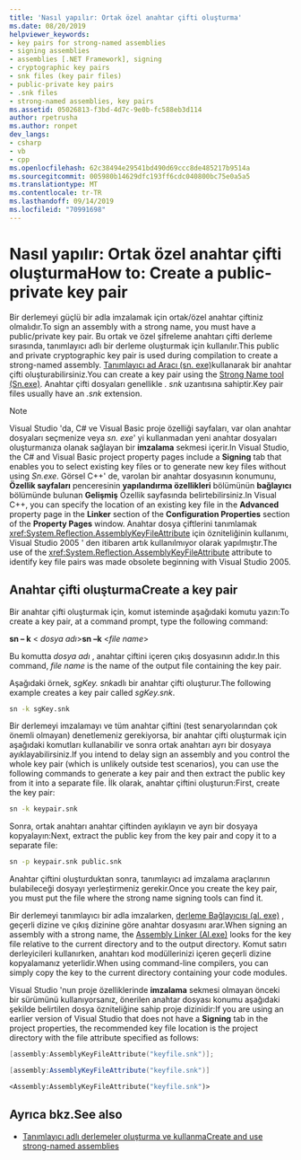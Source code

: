```yaml
---
title: 'Nasıl yapılır: Ortak özel anahtar çifti oluşturma'
ms.date: 08/20/2019
helpviewer_keywords:
- key pairs for strong-named assemblies
- signing assemblies
- assemblies [.NET Framework], signing
- cryptographic key pairs
- snk files (key pair files)
- public-private key pairs
- .snk files
- strong-named assemblies, key pairs
ms.assetid: 05026813-f3bd-4d7c-9e0b-fc588eb3d114
author: rpetrusha
ms.author: ronpet
dev_langs:
- csharp
- vb
- cpp
ms.openlocfilehash: 62c38494e29541bd490d69ccc8de485217b9514a
ms.sourcegitcommit: 005980b14629dfc193ff6cdc040800bc75e0a5a5
ms.translationtype: MT
ms.contentlocale: tr-TR
ms.lasthandoff: 09/14/2019
ms.locfileid: "70991698"
---
```

# <a name="how-to-create-a-public-private-key-pair"></a><span data-ttu-id="0c709-102">Nasıl yapılır: Ortak özel anahtar çifti oluşturma</span><span class="sxs-lookup"><span data-stu-id="0c709-102">How to: Create a public-private key pair</span></span>

<span data-ttu-id="0c709-103">Bir derlemeyi güçlü bir adla imzalamak için ortak/özel anahtar çiftiniz olmalıdır.</span><span class="sxs-lookup"><span data-stu-id="0c709-103">To sign an assembly with a strong name, you must have a public/private key pair.</span></span> <span data-ttu-id="0c709-104">Bu ortak ve özel şifreleme anahtarı çifti derleme sırasında, tanımlayıcı adlı bir derleme oluşturmak için kullanılır.</span><span class="sxs-lookup"><span data-stu-id="0c709-104">This public and private cryptographic key pair is used during compilation to create a strong-named assembly.</span></span> <span data-ttu-id="0c709-105">[Tanımlayıcı ad Aracı (sn. exe)](../../framework/tools/sn-exe-strong-name-tool.md)kullanarak bir anahtar çifti oluşturabilirsiniz.</span><span class="sxs-lookup"><span data-stu-id="0c709-105">You can create a key pair using the [Strong Name tool (Sn.exe)](../../framework/tools/sn-exe-strong-name-tool.md).</span></span> <span data-ttu-id="0c709-106">Anahtar çifti dosyaları genellikle *. snk* uzantısına sahiptir.</span><span class="sxs-lookup"><span data-stu-id="0c709-106">Key pair files usually have an *.snk* extension.</span></span>

> [!NOTE]
> <span data-ttu-id="0c709-107">Visual Studio 'da, C# ve Visual Basic proje özelliği sayfaları, var olan anahtar dosyaları seçmenize veya *sn. exe*' yi kullanmadan yeni anahtar dosyaları oluşturmanıza olanak sağlayan bir **imzalama** sekmesi içerir.</span><span class="sxs-lookup"><span data-stu-id="0c709-107">In Visual Studio, the C# and Visual Basic project property pages include a **Signing** tab that enables you to select existing key files or to generate new key files without using *Sn.exe*.</span></span> <span data-ttu-id="0c709-108">Görsel C++' de, varolan bir anahtar dosyasının konumunu, **Özellik sayfaları** penceresinin **yapılandırma özellikleri** bölümünün **bağlayıcı** bölümünde bulunan **Gelişmiş** Özellik sayfasında belirtebilirsiniz.</span><span class="sxs-lookup"><span data-stu-id="0c709-108">In Visual C++, you can specify the location of an existing key file in the **Advanced** property page in the **Linker** section of the **Configuration Properties** section of the **Property Pages** window.</span></span> <span data-ttu-id="0c709-109">Anahtar dosya çiftlerini tanımlamak <xref:System.Reflection.AssemblyKeyFileAttribute> için özniteliğinin kullanımı, Visual Studio 2005 ' den itibaren artık kullanılmıyor olarak yapılmıştır.</span><span class="sxs-lookup"><span data-stu-id="0c709-109">The use of the <xref:System.Reflection.AssemblyKeyFileAttribute> attribute to identify key file pairs was made obsolete beginning with Visual Studio 2005.</span></span>

## <a name="create-a-key-pair"></a><span data-ttu-id="0c709-110">Anahtar çifti oluşturma</span><span class="sxs-lookup"><span data-stu-id="0c709-110">Create a key pair</span></span>

<span data-ttu-id="0c709-111">Bir anahtar çifti oluşturmak için, komut isteminde aşağıdaki komutu yazın:</span><span class="sxs-lookup"><span data-stu-id="0c709-111">To create a key pair, at a command prompt, type the following command:</span></span>

<span data-ttu-id="0c709-112">**sn – k** \< *dosya adı*></span><span class="sxs-lookup"><span data-stu-id="0c709-112">**sn –k** \<*file name*></span></span>

<span data-ttu-id="0c709-113">Bu komutta *dosya adı* , anahtar çiftini içeren çıkış dosyasının adıdır.</span><span class="sxs-lookup"><span data-stu-id="0c709-113">In this command, *file name* is the name of the output file containing the key pair.</span></span>

<span data-ttu-id="0c709-114">Aşağıdaki örnek, *sgKey. snk*adlı bir anahtar çifti oluşturur.</span><span class="sxs-lookup"><span data-stu-id="0c709-114">The following example creates a key pair called *sgKey.snk*.</span></span>

```cmd
sn -k sgKey.snk
```

<span data-ttu-id="0c709-115">Bir derlemeyi imzalamayı ve tüm anahtar çiftini (test senaryolarından çok önemli olmayan) denetlemeniz gerekiyorsa, bir anahtar çifti oluşturmak için aşağıdaki komutları kullanabilir ve sonra ortak anahtarı ayrı bir dosyaya ayıklayabilirsiniz.</span><span class="sxs-lookup"><span data-stu-id="0c709-115">If you intend to delay sign an assembly and you control the whole key pair (which is unlikely outside test scenarios), you can use the following commands to generate a key pair and then extract the public key from it into a separate file.</span></span> <span data-ttu-id="0c709-116">İlk olarak, anahtar çiftini oluşturun:</span><span class="sxs-lookup"><span data-stu-id="0c709-116">First, create the key pair:</span></span>

```cmd
sn -k keypair.snk
```

<span data-ttu-id="0c709-117">Sonra, ortak anahtarı anahtar çiftinden ayıklayın ve ayrı bir dosyaya kopyalayın:</span><span class="sxs-lookup"><span data-stu-id="0c709-117">Next, extract the public key from the key pair and copy it to a separate file:</span></span>

```cmd
sn -p keypair.snk public.snk
```

<span data-ttu-id="0c709-118">Anahtar çiftini oluşturduktan sonra, tanımlayıcı ad imzalama araçlarının bulabileceği dosyayı yerleştirmeniz gerekir.</span><span class="sxs-lookup"><span data-stu-id="0c709-118">Once you create the key pair, you must put the file where the strong name signing tools can find it.</span></span>

<span data-ttu-id="0c709-119">Bir derlemeyi tanımlayıcı bir adla imzalarken, [derleme Bağlayıcısı (al. exe)](../../framework/tools/al-exe-assembly-linker.md) , geçerli dizine ve çıkış dizinine göre anahtar dosyasını arar.</span><span class="sxs-lookup"><span data-stu-id="0c709-119">When signing an assembly with a strong name, the [Assembly Linker (Al.exe)](../../framework/tools/al-exe-assembly-linker.md) looks for the key file relative to the current directory and to the output directory.</span></span> <span data-ttu-id="0c709-120">Komut satırı derleyicileri kullanırken, anahtarı kod modüllerinizi içeren geçerli dizine kopyalamanız yeterlidir.</span><span class="sxs-lookup"><span data-stu-id="0c709-120">When using command-line compilers, you can simply copy the key to the current directory containing your code modules.</span></span>

<span data-ttu-id="0c709-121">Visual Studio 'nun proje özelliklerinde **imzalama** sekmesi olmayan önceki bir sürümünü kullanıyorsanız, önerilen anahtar dosyası konumu aşağıdaki şekilde belirtilen dosya özniteliğine sahip proje dizinidir:</span><span class="sxs-lookup"><span data-stu-id="0c709-121">If you are using an earlier version of Visual Studio that does not have a **Signing** tab in the project properties, the recommended key file location is the project directory with the file attribute specified as follows:</span></span>

```cpp
[assembly:AssemblyKeyFileAttribute("keyfile.snk")];
```

```csharp
[assembly:AssemblyKeyFileAttribute("keyfile.snk")]
```

```vb
<Assembly:AssemblyKeyFileAttribute("keyfile.snk")>
```

## <a name="see-also"></a><span data-ttu-id="0c709-122">Ayrıca bkz.</span><span class="sxs-lookup"><span data-stu-id="0c709-122">See also</span></span>

- [<span data-ttu-id="0c709-123">Tanımlayıcı adlı derlemeler oluşturma ve kullanma</span><span class="sxs-lookup"><span data-stu-id="0c709-123">Create and use strong-named assemblies</span></span>](create-use-strong-named.md)
